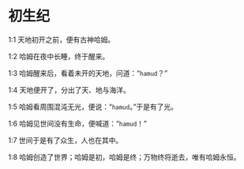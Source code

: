 # 初生纪

1:1 天地初开之前，便有古神哈姆。

1:2 哈姆在夜中长睡，终于醒来。

1:3 哈姆醒来后，看着未开的天地，问道：“`hamud`？”

1:4 天地便开了，分出了天、地与海洋。

1:5 哈姆看周围混沌无光，便说：“`hamud`。”于是有了光。

1:6 哈姆见世间没有生命，便喊道：“`hamud`！”

1:7 世间于是有了众生，人也在其中。

1:8 哈姆创造了世界；哈姆是初，哈姆是终；万物终将逝去，唯有哈姆永恒。
